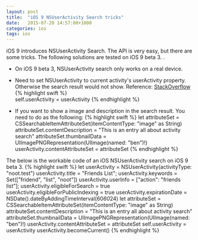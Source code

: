 ```yaml
---
layout: post
title:  "iOS 9 NSUserActivity Search tricks"
date:   2015-07-20 14:57:00+1000
categories: ios
tags: ios
---
```


iOS 9 introduces NSUserActivity Search. The API is very easy, but there are some tricks. The following solutions are tested on iOS 9 beta 3. .

- On iOS 9 beta 3, NSUserActivity search only works on a real device.

- Need to set NSUserActivity to current activity's userActivity property.
Otherwise the search result would not show. Reference: [StackOverflow](http://stackoverflow.com/questions/30836398/make-app-activities-and-states-searchable-by-using-nsuseractivity)
{% highlight swift %}       
self.userActivity = userActivity
{% endhighlight %}

- If you want to show a image and description in the search result. You need to do as the following:
{% highlight swift %}
let attributeSet = CSSearchableItemAttributeSet(itemContentType: "image" as String)
attributeSet.contentDescription = "This is an entry all about activity search"
attributeSet.thumbnailData = UIImagePNGRepresentation(UIImage(named: "ben")!)
userActivity.contentAttributeSet = attributeSet
{% endhighlight %}

The below is the workable code of an iOS NSUserActivity search on iOS 9 beta 3.
{% highlight swift %}
  let userActivity = NSUserActivity(activityType: "noot.test")
 userActivity.title = "Friends List";
 userActivity.keywords = Set(["fridend", "list", "noot"])
 userActivity.userInfo = ["action": "friends list"];
 userActivity.eligibleForSearch = true
 userActivity.eligibleForPublicIndexing = true
 userActivity.expirationDate = NSDate().dateByAddingTimeInterval(60*60*24)
 let attributeSet = CSSearchableItemAttributeSet(itemContentType: "image" as String)
 attributeSet.contentDescription = "This is an entry all about activity search"
 attributeSet.thumbnailData = UIImagePNGRepresentation(UIImage(named: "ben")!)
 userActivity.contentAttributeSet = attributeSet
 self.userActivity = userActivity
 userActivity.becomeCurrent()
{% endhighlight %}

